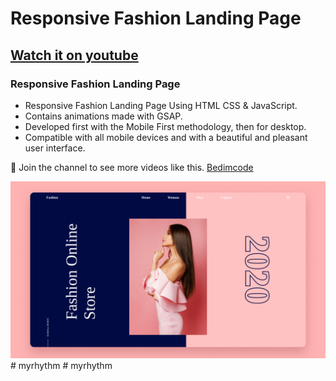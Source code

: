 # Responsive Fashion Landing Page
## [Watch it on youtube](https://youtu.be/CbQFhLQgLGs)
### Responsive Fashion Landing Page

- Responsive Fashion Landing Page Using HTML CSS & JavaScript.
- Contains animations made with GSAP.
- Developed first with the Mobile First methodology, then for desktop.
- Compatible with all mobile devices and with a beautiful and pleasant user interface.

💙 Join the channel to see more videos like this. [Bedimcode](https://www.youtube.com/c/Bedimcode)

![preview img](/preview.png)
#   m y r h y t h m 
 
 #   m y r h y t h m 
 
 
